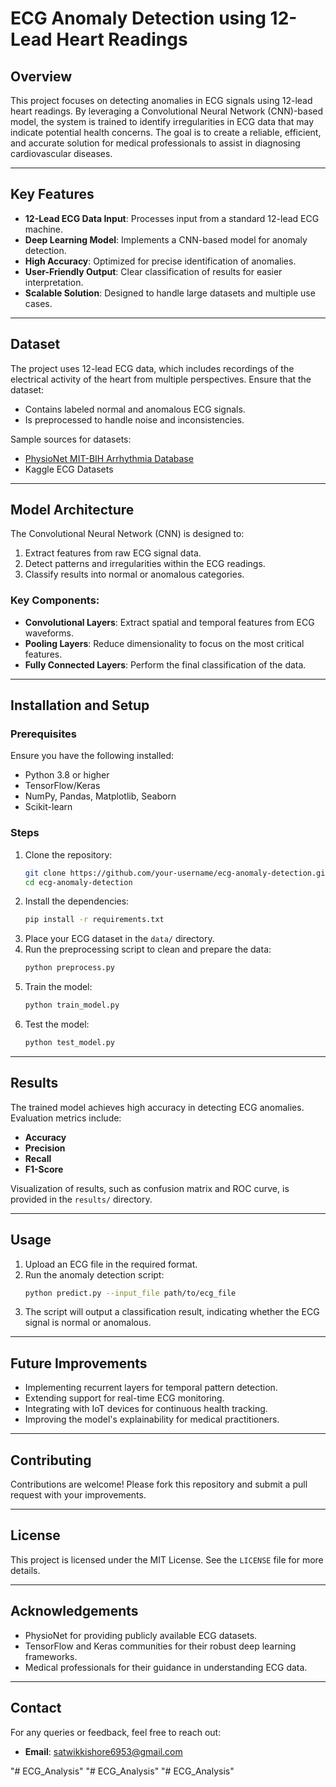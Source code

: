 # ECG Anomaly Detection using 12-Lead Heart Readings

## Overview
This project focuses on detecting anomalies in ECG signals using 12-lead heart readings. By leveraging a Convolutional Neural Network (CNN)-based model, the system is trained to identify irregularities in ECG data that may indicate potential health concerns. The goal is to create a reliable, efficient, and accurate solution for medical professionals to assist in diagnosing cardiovascular diseases.

---

## Key Features
- **12-Lead ECG Data Input**: Processes input from a standard 12-lead ECG machine.
- **Deep Learning Model**: Implements a CNN-based model for anomaly detection.
- **High Accuracy**: Optimized for precise identification of anomalies.
- **User-Friendly Output**: Clear classification of results for easier interpretation.
- **Scalable Solution**: Designed to handle large datasets and multiple use cases.

---

## Dataset
The project uses 12-lead ECG data, which includes recordings of the electrical activity of the heart from multiple perspectives. Ensure that the dataset:
- Contains labeled normal and anomalous ECG signals.
- Is preprocessed to handle noise and inconsistencies.

Sample sources for datasets:
- [PhysioNet MIT-BIH Arrhythmia Database](https://physionet.org/)
- Kaggle ECG Datasets

---

## Model Architecture
The Convolutional Neural Network (CNN) is designed to:
1. Extract features from raw ECG signal data.
2. Detect patterns and irregularities within the ECG readings.
3. Classify results into normal or anomalous categories.

### Key Components:
- **Convolutional Layers**: Extract spatial and temporal features from ECG waveforms.
- **Pooling Layers**: Reduce dimensionality to focus on the most critical features.
- **Fully Connected Layers**: Perform the final classification of the data.

---

## Installation and Setup

### Prerequisites
Ensure you have the following installed:
- Python 3.8 or higher
- TensorFlow/Keras
- NumPy, Pandas, Matplotlib, Seaborn
- Scikit-learn

### Steps
1. Clone the repository:
   ```bash
   git clone https://github.com/your-username/ecg-anomaly-detection.git
   cd ecg-anomaly-detection
   ```
2. Install the dependencies:
   ```bash
   pip install -r requirements.txt
   ```
3. Place your ECG dataset in the `data/` directory.
4. Run the preprocessing script to clean and prepare the data:
   ```bash
   python preprocess.py
   ```
5. Train the model:
   ```bash
   python train_model.py
   ```
6. Test the model:
   ```bash
   python test_model.py
   ```

---

## Results
The trained model achieves high accuracy in detecting ECG anomalies. Evaluation metrics include:
- **Accuracy**
- **Precision**
- **Recall**
- **F1-Score**

Visualization of results, such as confusion matrix and ROC curve, is provided in the `results/` directory.

---

## Usage
1. Upload an ECG file in the required format.
2. Run the anomaly detection script:
   ```bash
   python predict.py --input_file path/to/ecg_file
   ```
3. The script will output a classification result, indicating whether the ECG signal is normal or anomalous.

---

## Future Improvements
- Implementing recurrent layers for temporal pattern detection.
- Extending support for real-time ECG monitoring.
- Integrating with IoT devices for continuous health tracking.
- Improving the model's explainability for medical practitioners.

---

## Contributing
Contributions are welcome! Please fork this repository and submit a pull request with your improvements.

---

## License
This project is licensed under the MIT License. See the `LICENSE` file for more details.

---

## Acknowledgements
- PhysioNet for providing publicly available ECG datasets.
- TensorFlow and Keras communities for their robust deep learning frameworks.
- Medical professionals for their guidance in understanding ECG data.

---

## Contact
For any queries or feedback, feel free to reach out:
- **Email**: satwikkishore6953@gmail.com

"# ECG_Analysis" 
"# ECG_Analysis" 
"# ECG_Analysis" 
